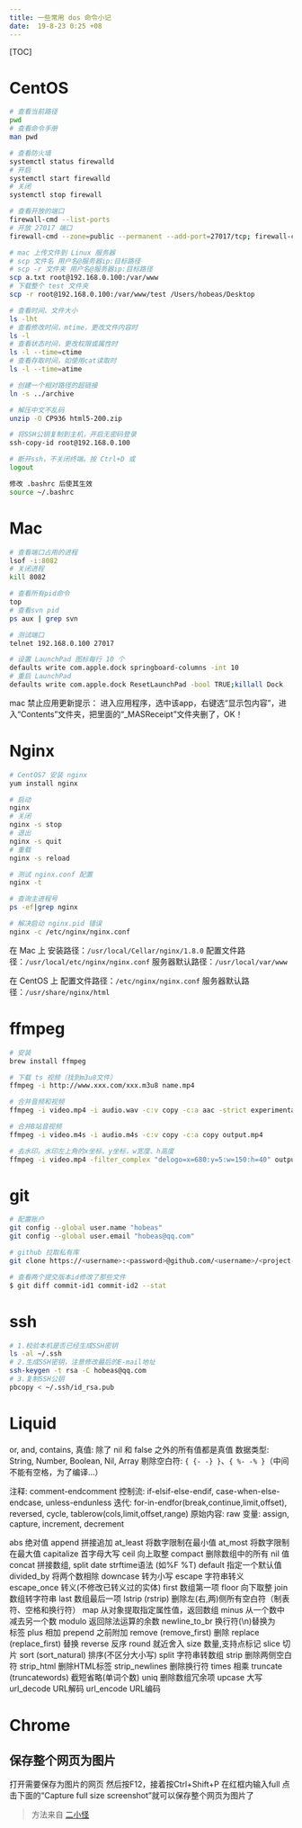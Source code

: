 ```yaml
---
title: 一些常用 dos 命令小记
date:  19-8-23 0:25 +08
---
```


[TOC]

# CentOS
```sh
# 查看当前路径
pwd
# 查看命令手册
man pwd

# 查看防火墙
systemctl status firewalld
# 开启
systemctl start firewalld
# 关闭
systemctl stop firewall

# 查看开放的端口
firewall-cmd --list-ports
# 开放 27017 端口
firewall-cmd --zone=public --permanent --add-port=27017/tcp; firewall-cmd --reload

# mac 上传文件到 Linux 服务器
# scp 文件名 用户名@服务器ip:目标路径
# scp -r 文件夹 用户名@服务器ip:目标路径
scp a.txt root@192.168.0.100:/var/www
# 下载整个 test 文件夹
scp -r root@192.168.0.100:/var/www/test /Users/hobeas/Desktop

# 查看时间、文件大小
ls -lht
# 查看修改时间，mtime，更改文件内容时
ls -l
# 查看状态时间，更改权限或属性时
ls -l --time=ctime
# 查看存取时间，如使用cat读取时
ls -l --time=atime

# 创建一个相对路径的超链接
ln -s ../archive

# 解压中文不乱码
unzip -O CP936 html5-200.zip

# 将SSH公钥复制到主机，开启无密码登录
ssh-copy-id root@192.168.0.100

# 断开ssh，不关闭终端。按 Ctrl+D 或
logout

修改 .bashrc 后使其生效
source ~/.bashrc
```



# Mac

```sh
# 查看端口占用的进程
lsof -i:8082
# 关闭进程
kill 8082

# 查看所有pid命令
top
# 查看svn pid
ps aux | grep svn

# 测试端口
telnet 192.168.0.100 27017

# 设置 LaunchPad 图标每行 10 个
defaults write com.apple.dock springboard-columns -int 10
# 重启 LaunchPad
defaults write com.apple.dock ResetLaunchPad -bool TRUE;killall Dock

```
mac 禁止应用更新提示：
进入应用程序，选中该app，右键选“显示包内容”，进入“Contents”文件夹，把里面的“_MASReceipt”文件夹删了，OK！



# Nginx

```sh
# CentOS7 安装 nginx
yum install nginx

# 启动
nginx
# 关闭
nginx -s stop
# 退出
nginx -s quit
# 重载
nginx -s reload

# 测试 nginx.conf 配置
nginx -t

# 查询主进程号
ps -ef|grep nginx

# 解决启动 nginx.pid 错误
nginx -c /etc/nginx/nginx.conf

```

在 Mac 上
安装路径：`/usr/local/Cellar/nginx/1.8.0`
配置文件路径：`/usr/local/etc/nginx/nginx.conf`
服务器默认路径：`/usr/local/var/www`

在 CentOS 上
配置文件路径：`/etc/nginx/nginx.conf`
服务器默认路径：`/usr/share/nginx/html`


# ffmpeg

```sh
# 安装
brew install ffmpeg

# 下载 ts 视频（找到m3u8文件）
ffmpeg -i http://www.xxx.com/xxx.m3u8 name.mp4

# 合并音频和视频
ffmpeg -i video.mp4 -i audio.wav -c:v copy -c:a aac -strict experimental output.mp4

# 合并B站音视频
ffmpeg -i video.m4s -i audio.m4s -c:v copy -c:a copy output.mp4

# 去水印。水印左上角的x坐标、y坐标，w宽度、h高度
ffmpeg -i video.mp4 -filter_complex "delogo=x=680:y=5:w=150:h=40" output.mp4
```


# git

```sh
# 配置账户
git config --global user.name "hobeas"
git config --global user.email "hobeas@qq.com"

# github 拉取私有库
git clone https://<username>:<password>@github.com/<username>/<project-name>.git

# 查看两个提交版本id修改了那些文件
$ git diff commit-id1 commit-id2 --stat

```

# ssh

```sh
# 1.校验本机是否已经生成SSH密钥
ls -al ~/.ssh
# 2.生成SSH密钥，注意修改最后的E-mail地址
ssh-keygen -t rsa -C hobeas@qq.com
# 3.复制SSH公钥
pbcopy < ~/.ssh/id_rsa.pub
```


# Liquid

or, and, contains, 
真值: 除了 nil 和 false 之外的所有值都是真值
数据类型: String, Number, Boolean, Nil, Array
剔除空白符: `{ {- -} }`、`{ %- -% }`（中间不能有空格，为了编译...）

注释: comment-endcomment
控制流: if-elsif-else-endif, case-when-else-endcase, unless-endunless
迭代: for-in-endfor(break,continue,limit,offset), reversed, cycle, tablerow(cols,limit,offset,range)
原始内容: raw
变量: assign, capture, increment, decrement

abs 绝对值
append 拼接追加
at_least 将数字限制在最小值
at_most 将数字限制在最大值
capitalize 首字母大写
ceil 向上取整
compact 删除数组中的所有 nil 值
concat 拼接数组, split 
date strftime语法 (如%F %T)
default 指定一个默认值
divided_by 将两个数相除
downcase 转为小写
escape 字符串转义
escape_once 转义(不修改已转义过的实体)
first 数组第一项
floor 向下取整
join 数组转字符串
last 数组最后一项
lstrip (rstrip) 删除左(右,两)侧所有空白符（制表符、空格和换行符）
map 从对象提取指定属性值，返回数组
minus 从一个数中减去另一个数
modulo 返回除法运算的余数
newline_to_br 换行符(\n)替换为<br>标签
plus 相加
prepend 之前附加
remove (remove_first) 删除
replace (replace_first) 替换
reverse 反序
round 就近舍入
size 数量,支持点标记
slice 切片
sort (sort_natural) 排序(不区分大小写)
split 字符串转数组
strip 删除两侧空白符
strip_html 删除HTML标签
strip_newlines 删除换行符
times 相乘
truncate (truncatewords) 截短省略(单词个数)
uniq 删除数组冗余项
upcase 大写
url_decode URL解码
url_encode URL编码


# Chrome

## 保存整个网页为图片

打开需要保存为图片的网页
然后按F12，接着按Ctrl+Shift+P
在红框内输入full
点击下面的“Capture full size screenshot”就可以保存整个网页为图片了

> 方法来自 [二小怪](https://www.cnblogs.com/ChouXiaoShou/p/ChromeScreenshot.html)

